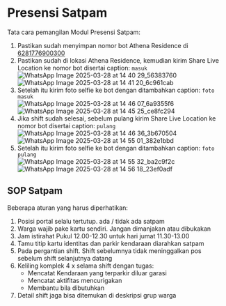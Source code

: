 # Presensi Satpam
Tata cara pemangilan Modul Presensi Satpam:
1. Pastikan sudah menyimpan nomor bot Athena Residence di [6281776900300](https://wa.me/6281776900300)
2. Pastikan sudah di lokasi Athena Residence, kemudian kirim Share Live Location ke nomor bot disertai caption: `masuk`  
   ![WhatsApp Image 2025-03-28 at 14 40 29_56383760](https://github.com/user-attachments/assets/90d88c19-1817-4bde-818e-7bbcc77ccb2b)  
   ![WhatsApp Image 2025-03-28 at 14 41 20_6c961cab](https://github.com/user-attachments/assets/13aefba8-3b0c-482e-9c31-caeaff644907)  
3. Setelah itu kirim foto selfie ke bot dengan ditambahkan caption: `foto masuk`  
   ![WhatsApp Image 2025-03-28 at 14 46 07_6a9355f6](https://github.com/user-attachments/assets/de391f9f-b0a9-44cc-b7d5-9ae1b5c07780)  
   ![WhatsApp Image 2025-03-28 at 14 45 25_ce8fc294](https://github.com/user-attachments/assets/6f4d969b-2e2d-499d-920e-6686eef0300d)  
4. Jika shift sudah selesai, sebelum pulang kirim Share Live Location ke nomor bot disertai caption: `pulang`  
   ![WhatsApp Image 2025-03-28 at 14 46 36_3b670504](https://github.com/user-attachments/assets/b24da315-a138-4bb1-8fb1-e49e5005ec57)  
   ![WhatsApp Image 2025-03-28 at 14 55 01_382e1bbd](https://github.com/user-attachments/assets/3881643d-0c7d-427b-b84a-9fbb3da1e2f0)  
6. Setelah itu kirim foto selfie ke bot dengan ditambahkan caption: `foto pulang`  
   ![WhatsApp Image 2025-03-28 at 14 55 32_ba2c9f2c](https://github.com/user-attachments/assets/72ce1b32-513a-4108-ad9c-c0a4fa4c7b52)
   ![WhatsApp Image 2025-03-28 at 14 56 18_23ef0adf](https://github.com/user-attachments/assets/db96786d-2975-40e8-8505-c998c2beb70a)  

## SOP Satpam

Beberapa aturan yang harus diperhatikan:
1. Posisi portal selalu tertutup. ada / tidak ada satpam
2. Warga wajib pake kartu sendiri. Jangan dimanjakan atau dibukakan
3. Jam istirahat Pukul 12.00-12.30 untuk hari jumat 11.30-13.00
4. Tamu titip kartu identitas dan parkir kendaraan diarahkan satpam
5. Pada pergantian shift. Shift sebelumnya tidak meninggalkan pos sebelum shift selanjutnya datang
6. Keliling komplek 4 x selama shift dengan tugas:
   * Mencatat Kendaraan yang terparkir diluar garasi
   * Mencatat aktifitas mencurigakan
   * Membantu bila dibutuhkan
7. Detail shift jaga bisa ditemukan di deskripsi grup warga

